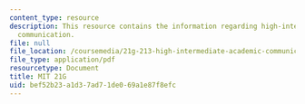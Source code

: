 ```yaml
---
content_type: resource
description: This resource contains the information regarding high-intermediate academic
  communication.
file: null
file_location: /coursemedia/21g-213-high-intermediate-academic-communication-spring-2004/bef52b23a1d37ad71de069a1e87f8efc_MIT21G_213S04_promience.pdf
file_type: application/pdf
resourcetype: Document
title: MIT 21G
uid: bef52b23-a1d3-7ad7-1de0-69a1e87f8efc
---
```

